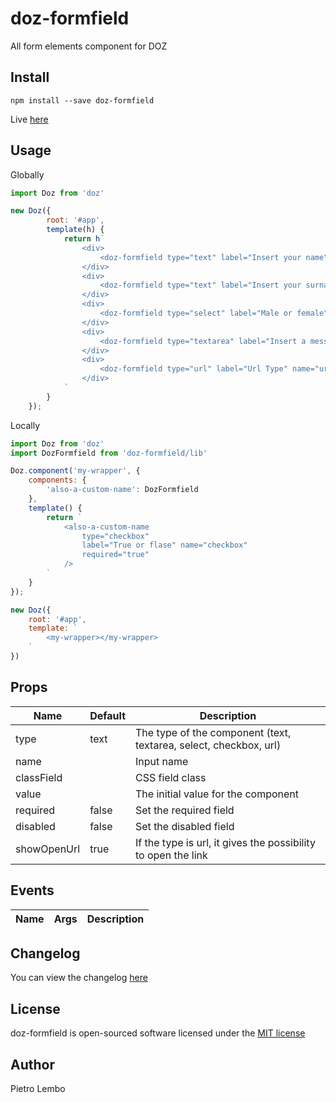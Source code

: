 # doz-formfield
All form elements component for DOZ

## Install
```
npm install --save doz-formfield
```

Live <a href="https://dozjs-cmp.github.io/doz-formfield/dist/">here</a>

## Usage

Globally
```javascript
import Doz from 'doz'

new Doz({
        root: '#app',
        template(h) {
            return h`
                <div>
                    <doz-formfield type="text" label="Insert your name" name="name" required="true"/>
                </div>
                <div>
                    <doz-formfield type="text" label="Insert your surname" name="surname" required="true"/>
                </div>
                <div>
                    <doz-formfield type="select" label="Male or female" name="select" options='["male","female"]' required="true"/>
                </div>
                <div>
                    <doz-formfield type="textarea" label="Insert a message" name="textarea" required="true"/>
                </div>
                <div>
                    <doz-formfield type="url" label="Url Type" name="url" value="http://www.google.it"/>
                </div>
            `
        }
    });
```

Locally
```javascript
import Doz from 'doz'
import DozFormfield from 'doz-formfield/lib'

Doz.component('my-wrapper', {
    components: {
        'also-a-custom-name': DozFormfield
    },
    template() {
        return `
            <also-a-custom-name 
                type="checkbox" 
                label="True or flase" name="checkbox" 
                required="true"
            />
        `
    }
});

new Doz({
    root: '#app',
    template: `
        <my-wrapper></my-wrapper>
    `
})
```

## Props
| Name | Default | Description |
| ---- | ------- | ----------- |
| type | text | The type of the component (text, textarea, select, checkbox, url) |
| name | | Input name |
| classField | | CSS field class |
| value | | The initial value for the component |
| required | false | Set the required field |
| disabled | false | Set the disabled field |
| showOpenUrl | true | If the type is url, it gives the possibility to open the link |

## Events

| Name | Args | Description |
| ---- | ------- | ----------- |

## Changelog
You can view the changelog <a target="_blank" href="https://github.com/dozjs-cmp/doz-formfield/blob/master/CHANGELOG.md">here</a>

## License
doz-formfield is open-sourced software licensed under the <a target="_blank" href="http://opensource.org/licenses/MIT">MIT license</a>

## Author
Pietro Lembo
